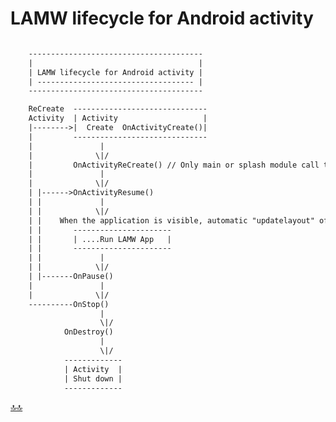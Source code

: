 <div class="header" id="myHeader">
  <div class="navbar" w3-include-html="/menu.inc"> </div>
</div>
<div class="title"><script> document.write(document.title);</script></div>  
<main>
<!-- markdownlint-disable-next-line -->
<span id="topo"><span>

# LAMW lifecycle for Android activity 

```txt

    ---------------------------------------
    |                                     |
    | LAMW lifecycle for Android activity |
    | ----------------------------------- |
    ---------------------------------------

    ReCreate  ------------------------------
    Activity  | Activity                   |
    |-------->|  Create  OnActivityCreate()|
    |         ------------------------------
    |               |
    |              \|/
    |         OnActivityReCreate() // Only main or splash module call this, if recreate activity
    |               |
    |              \|/
    | |------>OnActivityResume()
    | |             |
    | |            \|/  
    | |	   When the application is visible, automatic "updatelayout" of the main form
    | |       ----------------------
    | |       | ....Run LAMW App   |
    | |       ----------------------
    | |             |
    | |            \|/
    | |-------OnPause()
    |               |
    |              \|/
    ----------OnStop()
                    |
                    \|/
            OnDestroy()
                    |
                    \|/
            -------------
            | Activity  |
            | Shut down |
            -------------

```

</main>

[🔝🔝](#topo "Retorna ao topo")
